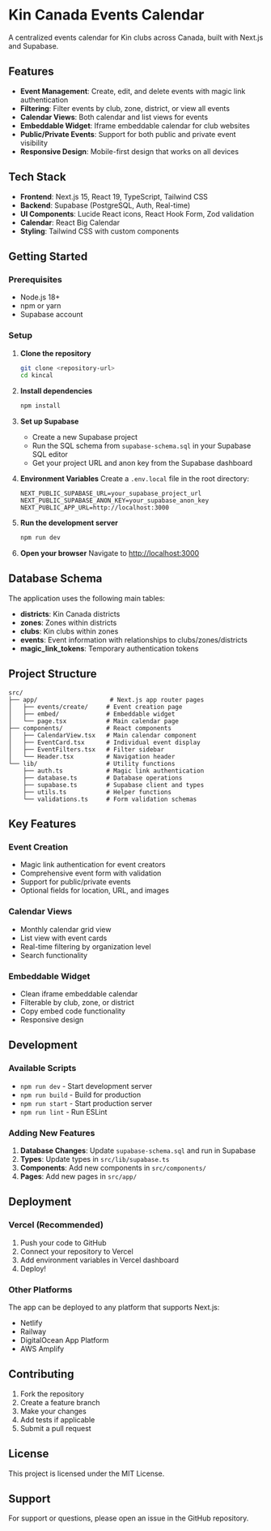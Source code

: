 # Kin Canada Events Calendar

A centralized events calendar for Kin clubs across Canada, built with Next.js and Supabase.

## Features

- **Event Management**: Create, edit, and delete events with magic link authentication
- **Filtering**: Filter events by club, zone, district, or view all events
- **Calendar Views**: Both calendar and list views for events
- **Embeddable Widget**: Iframe embeddable calendar for club websites
- **Public/Private Events**: Support for both public and private event visibility
- **Responsive Design**: Mobile-first design that works on all devices

## Tech Stack

- **Frontend**: Next.js 15, React 19, TypeScript, Tailwind CSS
- **Backend**: Supabase (PostgreSQL, Auth, Real-time)
- **UI Components**: Lucide React icons, React Hook Form, Zod validation
- **Calendar**: React Big Calendar
- **Styling**: Tailwind CSS with custom components

## Getting Started

### Prerequisites

- Node.js 18+ 
- npm or yarn
- Supabase account

### Setup

1. **Clone the repository**
   ```bash
   git clone <repository-url>
   cd kincal
   ```

2. **Install dependencies**
   ```bash
   npm install
   ```

3. **Set up Supabase**
   - Create a new Supabase project
   - Run the SQL schema from `supabase-schema.sql` in your Supabase SQL editor
   - Get your project URL and anon key from the Supabase dashboard

4. **Environment Variables**
   Create a `.env.local` file in the root directory:
   ```env
   NEXT_PUBLIC_SUPABASE_URL=your_supabase_project_url
   NEXT_PUBLIC_SUPABASE_ANON_KEY=your_supabase_anon_key
   NEXT_PUBLIC_APP_URL=http://localhost:3000
   ```

5. **Run the development server**
   ```bash
   npm run dev
   ```

6. **Open your browser**
   Navigate to [http://localhost:3000](http://localhost:3000)

## Database Schema

The application uses the following main tables:

- **districts**: Kin Canada districts
- **zones**: Zones within districts  
- **clubs**: Kin clubs within zones
- **events**: Event information with relationships to clubs/zones/districts
- **magic_link_tokens**: Temporary authentication tokens

## Project Structure

```
src/
├── app/                    # Next.js app router pages
│   ├── events/create/     # Event creation page
│   ├── embed/             # Embeddable widget
│   └── page.tsx           # Main calendar page
├── components/            # React components
│   ├── CalendarView.tsx   # Main calendar component
│   ├── EventCard.tsx      # Individual event display
│   ├── EventFilters.tsx   # Filter sidebar
│   └── Header.tsx         # Navigation header
└── lib/                   # Utility functions
    ├── auth.ts            # Magic link authentication
    ├── database.ts        # Database operations
    ├── supabase.ts        # Supabase client and types
    ├── utils.ts           # Helper functions
    └── validations.ts     # Form validation schemas
```

## Key Features

### Event Creation
- Magic link authentication for event creators
- Comprehensive event form with validation
- Support for public/private events
- Optional fields for location, URL, and images

### Calendar Views
- Monthly calendar grid view
- List view with event cards
- Real-time filtering by organization level
- Search functionality

### Embeddable Widget
- Clean iframe embeddable calendar
- Filterable by club, zone, or district
- Copy embed code functionality
- Responsive design

## Development

### Available Scripts

- `npm run dev` - Start development server
- `npm run build` - Build for production
- `npm run start` - Start production server
- `npm run lint` - Run ESLint

### Adding New Features

1. **Database Changes**: Update `supabase-schema.sql` and run in Supabase
2. **Types**: Update types in `src/lib/supabase.ts`
3. **Components**: Add new components in `src/components/`
4. **Pages**: Add new pages in `src/app/`

## Deployment

### Vercel (Recommended)

1. Push your code to GitHub
2. Connect your repository to Vercel
3. Add environment variables in Vercel dashboard
4. Deploy!

### Other Platforms

The app can be deployed to any platform that supports Next.js:
- Netlify
- Railway
- DigitalOcean App Platform
- AWS Amplify

## Contributing

1. Fork the repository
2. Create a feature branch
3. Make your changes
4. Add tests if applicable
5. Submit a pull request

## License

This project is licensed under the MIT License.

## Support

For support or questions, please open an issue in the GitHub repository.

